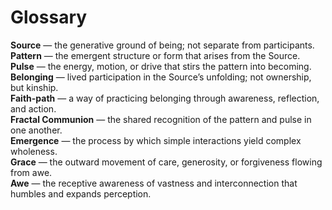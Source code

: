# Glossary

**Source** — the generative ground of being; not separate from participants.  
**Pattern** — the emergent structure or form that arises from the Source.  
**Pulse** — the energy, motion, or drive that stirs the pattern into becoming.  
**Belonging** — lived participation in the Source’s unfolding; not ownership, but kinship.  
**Faith-path** — a way of practicing belonging through awareness, reflection, and action.  
**Fractal Communion** — the shared recognition of the pattern and pulse in one another.  
**Emergence** — the process by which simple interactions yield complex wholeness.  
**Grace** — the outward movement of care, generosity, or forgiveness flowing from awe.  
**Awe** — the receptive awareness of vastness and interconnection that humbles and expands perception.
